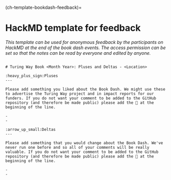 (ch-template-bookdash-feedback)=
# HackMD template for feedback

*This template can be used for anonymous feedback by the participants on HackMD at the end of the book dash events. The access permission can be set so that the notes can be read by everyone and edited by anyone.*

```

# Turing Way Book <Month Year>: Pluses and Deltas - <Location>

:heavy_plus_sign:Pluses
---

Please add something you liked about the Book Dash. We might use these to advertise the Turing Way project and in impact reports for our funders. If you do not want your comment to be added to the GitHub repository (and therefore be made public) please add the 🤫 at the beginning of the line.

-
-

:arrow_up_small:Deltas
---

Please add something that you would change about the Book Dash. We've never run one before and so all of your comments will be really valuable. If you do not want your comment to be added to the GitHub repository (and therefore be made public) please add the 🤫 at the beginning of the line.

-
-
```
